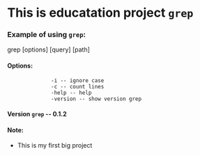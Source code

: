 # This is educatation project `grep`

### Example of using `grep`:

grep [options] [query] [path]

#### Options:
                  -i -- ignore case
                  -c -- count lines
                  -help -- help
                  -version -- show version grep

#### Version `grep` -- 0.1.2

#### Note:
- This is my first big project
